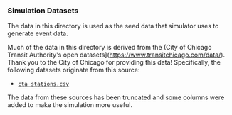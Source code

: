 ### Simulation Datasets

The data in this directory is used as the seed data that simulator uses to generate event data.

Much of the data in this directory is derived from the (City of Chicago Transit Authority's open
datasets](https://www.transitchicago.com/data/). Thank you to the City of Chicago for providing
this data! Specifically, the following datasets originate from this source:

* [`cta_stations.csv`](cta_stations.csv)

The data from these sources has been truncated and some columns were added to make the simulation
more useful.
